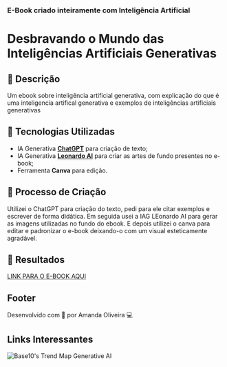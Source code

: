 ### E-Book criado inteiramente com Inteligência Artificial

# Desbravando o Mundo das Inteligências Artificiais Generativas

## 📒 Descrição
Um ebook sobre inteligência artificial generativa, com explicação do que é uma inteligencia artifical generativa e exemplos de inteligências artificiais generativas

## 🤖 Tecnologias Utilizadas
- IA Generativa **[ChatGPT](https://chat.openai.com/)** para criação de texto;
- IA Generativa **[Leonardo AI](https://leonardo.ai/)** para criar as artes de fundo presentes no e-book;
- Ferramenta **Canva** para edição.

## 🧐 Processo de Criação
Utilizei o ChatGPT para criação do texto, pedi para ele citar exemplos e escrever de forma didática. Em seguida usei a IAG LEonardo AI para gerar as imagens utilizadas no fundo do ebook. E depois utilizei o canva para  editar e padronizar o e-book deixando-o com um visual esteticamente agradável.

## 🚀 Resultados
[LINK PARA O E-BOOK AQUI](https://drive.google.com/file/d/1EcmuFPOX5LHO5wdPzMKyl2BXTLFSPt1P/view?usp=sharing)

## Footer

Desenvolvido com 💜 por Amanda Oliveira 💻

## Links Interessantes

![Base10's Trend Map Generative AI](https://github.com/digitalinnovationone/lab-natty-or-not/assets/730492/f4df26e8-f8f7-4419-8252-c69d73ea930c)
